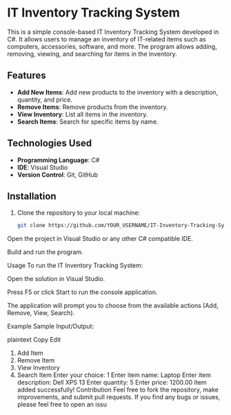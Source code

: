 # IT Inventory Tracking System

This is a simple console-based IT Inventory Tracking System developed in C#. It allows users to manage an inventory of IT-related items such as computers, accessories, software, and more. The program allows adding, removing, viewing, and searching for items in the inventory.

## Features

- **Add New Items**: Add new products to the inventory with a description, quantity, and price.
- **Remove Items**: Remove products from the inventory.
- **View Inventory**: List all items in the inventory.
- **Search Items**: Search for specific items by name.

## Technologies Used

- **Programming Language**: C#
- **IDE**: Visual Studio
- **Version Control**: Git, GitHub

## Installation

1. Clone the repository to your local machine:
   ```bash
   git clone https://github.com/YOUR_USERNAME/IT-Inventory-Tracking-System.git
Open the project in Visual Studio or any other C# compatible IDE.

Build and run the program.

Usage
To run the IT Inventory Tracking System:

Open the solution in Visual Studio.

Press F5 or click Start to run the console application.

The application will prompt you to choose from the available actions (Add, Remove, View, Search).

Example
Sample Input/Output:

plaintext
Copy
Edit
1. Add Item
2. Remove Item
3. View Inventory
4. Search Item
Enter your choice: 1
Enter item name: Laptop
Enter item description: Dell XPS 13
Enter quantity: 5
Enter price: 1200.00
Item added successfully!
Contribution
Feel free to fork the repository, make improvements, and submit pull requests. If you find any bugs or issues, please feel free to open an issu

